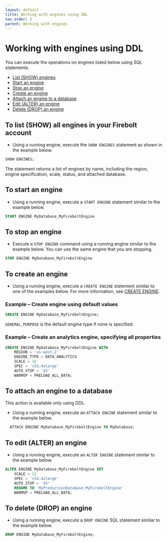 ```yaml
---
layout: default
title: Working with engines using DDL
nav_order: 2
parent: Working with engines
---
```


# Working with engines using DDL

You can execute the operations on engines listed below using SQL statements.

* [List \(SHOW\) engines](working-with-engines-using-ddl.md#to-list-show-all-engines-in-your-firebolt-account)
* [Start an engine](working-with-engines-using-ddl.md#to-start-an-engine)
* [Stop an engine](working-with-engines-using-ddl.md#to-stop-an-engine)
* [Create an engine](working-with-engines-using-ddl.md#to-create-an-engine)
* [Attach an engine to a database](working-with-engines-using-ddl.md#to-attach-an-engine-to-a-database)
* [Edit \(ALTER\) an engine](working-with-engines-using-ddl.md#to-edit-alter-an-engine)
* [Delete \(DROP\) an engine](working-with-engines-using-ddl.md#to-delete-drop-an-engine)

## To list \(SHOW\) all engines in your Firebolt account
* Using a running engine, execute the `SHOW ENGINES` statement as shown in the example below.  
```sql
SHOW ENGINES;
```  
The statement returns a list of engines by name, including the region, engine specification, scale, status, and attached database.

## To start an engine
* Using a running engine, execute a `START ENGINE` statement similar to the example below.
```sql
START ENGINE MyDatabase_MyFireboltEngine
```

## To stop an engine
* Execute a `STOP ENGINE` command using a running engine similar to the example below. You can use the same engine that you are stopping.  
```sql
STOP ENGINE MyDatabase_MyFireboltEngine
```

## To create an engine
* Using a running engine, execute a `CREATE ENGINE` statement similar to one of the examples below. For more information, see [CREATE ENGINE](../sql-reference/commands/ddl-commands.md#create-engine).

### Example &ndash; Create engine using default values
```sql
CREATE ENGINE MyDatabase_MyFireboltEngine;
```  
`GENERAL_PURPOSE` is the default engine type if none is specified.

### Example &ndash; Create an analytics engine, specifying all properties
```sql
CREATE ENGINE MyDatabase_MyFireboltEngine WITH  
    REGION = 'us-west-2'  
    ENGINE_TYPE = DATA_ANALYTICS  
    SCALE = 32  
    SPEC = 'c5d.4xlarge'  
    AUTO_STOP = '45'  
    WARMUP = PRELOAD_ALL_DATA;
```

## To attach an engine to a database
This action is available only using DDL.

* Using a running engine, execute an `ATTACH ENGINE` statement similar to the example below.  
```sql
  ATTACH ENGINE MyDatabase_MyFireboltEngine TO MyDatabase;
```

## To edit \(ALTER\) an engine
* Using a running engine, execute an `ALTER ENGINE` statement similar to the example below.  
```sql
ALTER ENGINE MyDatabase_MyFireboltEngine SET  
    SCALE = 12  
    SPEC = 'c5d.4xlarge'  
    AUTO_STOP = '45'  
    RENAME TO 'MyProductionDatabase_MyFireboltEngine'  
    WARMUP = PRELOAD_ALL_DATA;
```

## To delete \(DROP\) an engine
* Using a running engine, execute a `DROP ENGINE` SQL statement similar to the example below.  
```sql
DROP ENGINE MyDatabase_MyFireboltEngine;
```
